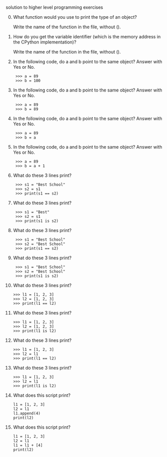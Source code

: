 solution to higher level programming exercises

0. What function would you use to print the type of an object?

    Write the name of the function in the file, without ().

1. How do you get the variable identifier (which is the memory address in the CPython implementation)?

    Write the name of the function in the file, without ().

2. In the following code, do a and b point to the same object? Answer with Yes or No.

        >>> a = 89
        >>> b = 100

3. In the following code, do a and b point to the same object? Answer with Yes or No.

        >>> a = 89
        >>> b = 89

4. In the following code, do a and b point to the same object? Answer with Yes or No.

        >>> a = 89
        >>> b = a

5. In the following code, do a and b point to the same object? Answer with Yes or No.

        >>> a = 89
        >>> b = a + 1

6. What do these 3 lines print?

        >>> s1 = "Best School"
        >>> s2 = s1
        >>> print(s1 == s2)

7. What do these 3 lines print?

        >>> s1 = "Best"
        >>> s2 = s1
        >>> print(s1 is s2)

8. What do these 3 lines print?

        >>> s1 = "Best School"
        >>> s2 = "Best School"
        >>> print(s1 == s2)

9. What do these 3 lines print?

        >>> s1 = "Best School"
        >>> s2 = "Best School"
        >>> print(s1 is s2)

10. What do these 3 lines print?

        >>> l1 = [1, 2, 3]
        >>> l2 = [1, 2, 3] 
        >>> print(l1 == l2)

11. What do these 3 lines print?

        >>> l1 = [1, 2, 3]
        >>> l2 = [1, 2, 3] 
        >>> print(l1 is l2)

12. What do these 3 lines print?

        >>> l1 = [1, 2, 3]
        >>> l2 = l1
        >>> print(l1 == l2)

13. What do these 3 lines print?

        >>> l1 = [1, 2, 3]
        >>> l2 = l1
        >>> print(l1 is l2)

14. What does this script print?

        l1 = [1, 2, 3]
        l2 = l1
        l1.append(4)
        print(l2)

15. What does this script print?

        l1 = [1, 2, 3]
        l2 = l1
        l1 = l1 + [4]
        print(l2)
    
